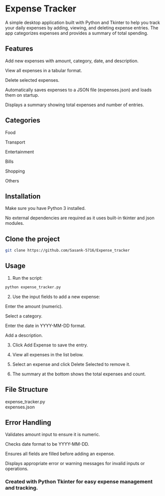 # Expense Tracker
A simple desktop application built with Python and Tkinter to help you track your daily expenses by adding, viewing, and deleting expense entries. The app categorizes expenses and provides a summary of total spending.

## Features
Add new expenses with amount, category, date, and description.

View all expenses in a tabular format.

Delete selected expenses.

Automatically saves expenses to a JSON file (expenses.json) and loads them on startup.

Displays a summary showing total expenses and number of entries.

## Categories
Food

Transport

Entertainment

Bills

Shopping

Others

## Installation
Make sure you have Python 3 installed.

No external dependencies are required as it uses built-in tkinter and json modules.

## Clone the project
```bash
git clone https://github.com/Sasank-5716/Expense_tracker
```

## Usage
1. Run the script:

```bash
python expense_tracker.py
```
2. Use the input fields to add a new expense:

Enter the amount (numeric).

Select a category.

Enter the date in YYYY-MM-DD format.

Add a description.

3. Click Add Expense to save the entry.

4. View all expenses in the list below.

5. Select an expense and click Delete Selected to remove it.

6. The summary at the bottom shows the total expenses and count.

## File Structure
expense_tracker.py    
expenses.json            

## Error Handling
Validates amount input to ensure it is numeric.

Checks date format to be YYYY-MM-DD.

Ensures all fields are filled before adding an expense.

Displays appropriate error or warning messages for invalid inputs or operations.

### Created with Python Tkinter for easy expense management and tracking.